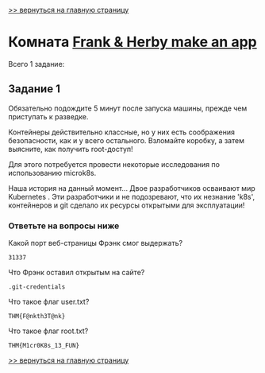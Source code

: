 [>> вернуться на главную страницу](https://github.com/BEPb/tryhackme/blob/master/README.md)

# Комната [Frank & Herby make an app](https://tryhackme.com/r/room/frankandherby) 

Всего 1 заданиe:
## Задание 1
Обязательно подождите 5 минут после запуска машины, прежде чем приступать к разведке.

Контейнеры действительно классные, но у них есть соображения безопасности, как и у всего остального. Взломайте 
коробку, а затем выясните, как получить root-доступ! 

Для этого потребуется провести некоторые исследования по использованию microk8s.

Наша история на данный момент...
Двое разработчиков осваивают мир Kubernetes . Эти разработчики и не подозревают, что их незнание 'k8s', контейнеров 
и git сделало их ресурсы открытыми для эксплуатации! 

### Ответьте на вопросы ниже
Какой порт веб-страницы Фрэнк смог выдержать? 
```commandline
31337
```
Что Фрэнк оставил открытым на сайте? 
```commandline
.git-credentials
```
Что такое флаг user.txt?
```commandline
THM{F@nkth3T@nk}
```
Что такое флаг root.txt? 
```commandline
THM{M1cr0K8s_13_FUN}
```

[>> вернуться на главную страницу](https://github.com/BEPb/tryhackme/blob/master/README.md)